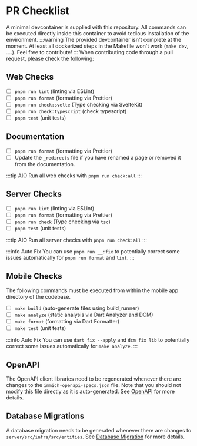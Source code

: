 # PR Checklist

A minimal devcontainer is supplied with this repository. All commands can be executed directly inside this container to avoid tedious installation of the environment.
:::warning
The provided devcontainer isn't complete at the moment. At least all dockerized steps in the Makefile won't work (`make dev`, ....). Feel free to contribute!
:::
When contributing code through a pull request, please check the following:

## Web Checks

- [ ] `pnpm run lint` (linting via ESLint)
- [ ] `pnpm run format` (formatting via Prettier)
- [ ] `pnpm run check:svelte` (Type checking via SvelteKit)
- [ ] `pnpm run check:typescript` (check typescript)
- [ ] `pnpm test` (unit tests)

## Documentation

- [ ] `pnpm run format` (formatting via Prettier)
- [ ] Update the `_redirects` file if you have renamed a page or removed it from the documentation.

:::tip AIO
Run all web checks with `pnpm run check:all`
:::

## Server Checks

- [ ] `pnpm run lint` (linting via ESLint)
- [ ] `pnpm run format` (formatting via Prettier)
- [ ] `pnpm run check` (Type checking via `tsc`)
- [ ] `pnpm test` (unit tests)

:::tip AIO
Run all server checks with `pnpm run check:all`
:::

:::info Auto Fix
You can use `pnpm run __:fix` to potentially correct some issues automatically for `pnpm run format` and `lint`.
:::

## Mobile Checks

The following commands must be executed from within the mobile app directory of the codebase.

- [ ] `make build` (auto-generate files using build_runner)
- [ ] `make analyze` (static analysis via Dart Analyzer and DCM)
- [ ] `make format` (formatting via Dart Formatter)
- [ ] `make test` (unit tests)

:::info Auto Fix
You can use `dart fix --apply` and `dcm fix lib` to potentially correct some issues automatically for `make analyze`.
:::

## OpenAPI

The OpenAPI client libraries need to be regenerated whenever there are changes to the `immich-openapi-specs.json` file. Note that you should not modify this file directly as it is auto-generated. See [OpenAPI](/developer/open-api.md) for more details.

## Database Migrations

A database migration needs to be generated whenever there are changes to `server/src/infra/src/entities`. See [Database Migration](/developer/database-migrations.md) for more details.
